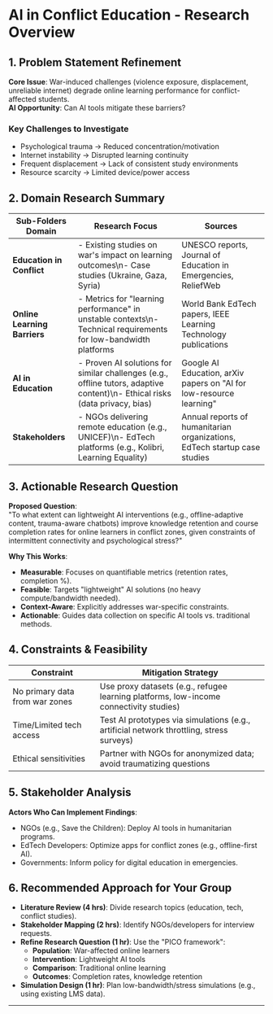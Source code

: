 
# AI in Conflict Education - Research Overview

## 1. Problem Statement Refinement

**Core Issue**: War-induced challenges (violence exposure, displacement, unreliable internet) degrade online learning performance for conflict-affected students.  
**AI Opportunity**: Can AI tools mitigate these barriers?

### Key Challenges to Investigate

- Psychological trauma → Reduced concentration/motivation
- Internet instability → Disrupted learning continuity
- Frequent displacement → Lack of consistent study environments
- Resource scarcity → Limited device/power access

## 2. Domain Research Summary

| Sub-Folders Domain | Research Focus | Sources |
|--------|----------------|---------|
| **Education in Conflict** | - Existing studies on war's impact on learning outcomes\n- Case studies (Ukraine, Gaza, Syria) | UNESCO reports, Journal of Education in Emergencies, ReliefWeb |
| **Online Learning Barriers** | - Metrics for "learning performance" in unstable contexts\n- Technical requirements for low-bandwidth platforms | World Bank EdTech papers, IEEE Learning Technology publications |
| **AI in Education** | - Proven AI solutions for similar challenges (e.g., offline tutors, adaptive content)\n- Ethical risks (data privacy, bias) | Google AI Education, arXiv papers on "AI for low-resource learning" |
| **Stakeholders** | - NGOs delivering remote education (e.g., UNICEF)\n- EdTech platforms (e.g., Kolibri, Learning Equality) | Annual reports of humanitarian organizations, EdTech startup case studies |

## 3. Actionable Research Question

**Proposed Question**:  
"To what extent can lightweight AI interventions (e.g., offline-adaptive content, trauma-aware chatbots) improve knowledge retention and course completion rates for online learners in conflict zones, given constraints of intermittent connectivity
 and psychological stress?"

**Why This Works**:

- **Measurable**: Focuses on quantifiable metrics (retention rates, completion %).
- **Feasible**: Targets "lightweight" AI solutions (no heavy compute/bandwidth needed).
- **Context-Aware**: Explicitly addresses war-specific constraints.
- **Actionable**: Guides data collection on specific AI tools vs. traditional methods.

## 4. Constraints & Feasibility

| Constraint | Mitigation Strategy |
|-----------|----------------------|
| No primary data from war zones | Use proxy datasets (e.g., refugee learning platforms, low-income connectivity studies) |
| Time/Limited tech access | Test AI prototypes via simulations (e.g., artificial network throttling, stress surveys) |
| Ethical sensitivities | Partner with NGOs for anonymized data; avoid traumatizing questions |

## 5. Stakeholder Analysis

**Actors Who Can Implement Findings**:

- NGOs (e.g., Save the Children): Deploy AI tools in humanitarian programs.
- EdTech Developers: Optimize apps for conflict zones (e.g., offline-first AI).
- Governments: Inform policy for digital education in emergencies.

## 6. Recommended Approach for Your Group

- **Literature Review (4 hrs)**: Divide research topics (education, tech, conflict studies).
- **Stakeholder Mapping (2 hrs)**: Identify NGOs/developers for interview requests.
- **Refine Research Question (1 hr)**: Use the "PICO framework":
  - **Population**: War-affected online learners
  - **Intervention**: Lightweight AI tools
  - **Comparison**: Traditional online learning
  - **Outcomes**: Completion rates, knowledge retention
- **Simulation Design (1 hr)**: Plan low-bandwidth/stress simulations (e.g., using existing LMS data).

---
